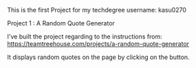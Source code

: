 This is the first Project for my techdegree
username: kasu0270

Project 1 : A Random Quote Generator

I've built the project regarding to the instructions from:
https://teamtreehouse.com/projects/a-random-quote-generator

It displays random quotes on the page by clicking on the button. 